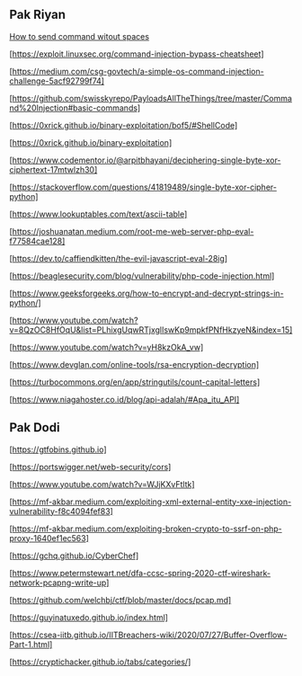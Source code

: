 ## Pak Riyan ## 

[How to send command witout spaces](https://unix.stackexchange.com/questions/351331/how-to-send-a-command-with-arguments-without-spaces)

[https://exploit.linuxsec.org/command-injection-bypass-cheatsheet]

[https://medium.com/csg-govtech/a-simple-os-command-injection-challenge-5acf92799f74]

[https://github.com/swisskyrepo/PayloadsAllTheThings/tree/master/Command%20Injection#basic-commands]

[https://0xrick.github.io/binary-exploitation/bof5/#ShellCode]

[https://0xrick.github.io/binary-exploitation]

[https://www.codementor.io/@arpitbhayani/deciphering-single-byte-xor-ciphertext-17mtwlzh30]

[https://stackoverflow.com/questions/41819489/single-byte-xor-cipher-python]

[https://www.lookuptables.com/text/ascii-table]

[https://joshuanatan.medium.com/root-me-web-server-php-eval-f77584cae128]

[https://dev.to/caffiendkitten/the-evil-javascript-eval-28ig]

[https://beaglesecurity.com/blog/vulnerability/php-code-injection.html]

[https://www.geeksforgeeks.org/how-to-encrypt-and-decrypt-strings-in-python/]

[https://www.youtube.com/watch?v=8QzOC8HfOqU&list=PLhixgUqwRTjxglIswKp9mpkfPNfHkzyeN&index=15]

[https://www.youtube.com/watch?v=yH8kzOkA_vw]

[https://www.devglan.com/online-tools/rsa-encryption-decryption]

[https://turbocommons.org/en/app/stringutils/count-capital-letters]

[https://www.niagahoster.co.id/blog/api-adalah/#Apa_itu_API]


## Pak Dodi ##

[https://gtfobins.github.io]

[https://portswigger.net/web-security/cors]

[https://www.youtube.com/watch?v=WJjKXvFtltk]

[https://mf-akbar.medium.com/exploiting-xml-external-entity-xxe-injection-vulnerability-f8c4094fef83]

[https://mf-akbar.medium.com/exploiting-broken-crypto-to-ssrf-on-php-proxy-1640ef1ec563]

[https://gchq.github.io/CyberChef]

[https://www.petermstewart.net/dfa-ccsc-spring-2020-ctf-wireshark-network-pcapng-write-up]

[https://github.com/welchbj/ctf/blob/master/docs/pcap.md]

[https://guyinatuxedo.github.io/index.html]

[https://csea-iitb.github.io/IITBreachers-wiki/2020/07/27/Buffer-Overflow-Part-1.html]

[https://cryptichacker.github.io/tabs/categories/]

